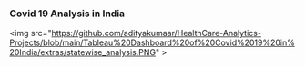 ### Covid 19 Analysis in India

<img src="https://github.com/adityakumaar/HealthCare-Analytics-Projects/blob/main/Tableau%20Dashboard%20of%20Covid%2019%20in%20India/extras/statewise_analysis.PNG" \>
